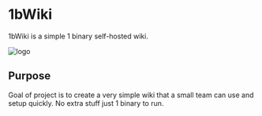 # 1bWiki

1bWiki is a simple 1 binary self-hosted wiki.

![logo](https://raw.githubusercontent.com/peppage/1bwiki/master/static/logo.png)

## Purpose

Goal of project is to create a very simple wiki that a
small team can use and setup quickly. No extra stuff just 1 binary to run.
